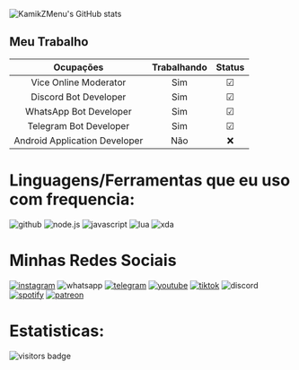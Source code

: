 ![KamikZMenu's GitHub stats](https://github-readme-stats.vercel.app/api?username=KamikZMenu&show_icons=true&theme=dark)
## Meu Trabalho
|  Ocupações |                                 Trabalhando | Status
| :---------------------------------------------: | :-----------: | :-----: |
| Vice Online Moderator|Sim|☑|
| Discord Bot Developer|Sim|☑|
| WhatsApp Bot Developer|Sim|☑|
| Telegram Bot Developer|Sim|☑|
| Android Application Developer|Não|❌|
# Linguagens/Ferramentas que eu uso com frequencia:
![github](https://camo.githubusercontent.com/fbc3df79ffe1a99e482b154b29262ecbb10d6ee4ed22faa82683aa653d72c4e1/68747470733a2f2f696d672e736869656c64732e696f2f62616467652f4769744875622d3130303030303f7374796c653d666f722d7468652d6261646765266c6f676f3d676974687562266c6f676f436f6c6f723d7768697465) ![node.js](https://camo.githubusercontent.com/0fad77ddd85292b8800107c5a51df2f64ff5126a0fe6dfa1eb7d4977032918e2/68747470733a2f2f696d672e736869656c64732e696f2f62616467652f4e6f64652532306a732d3333393933333f7374796c653d666f722d7468652d6261646765266c6f676f3d6e6f6465646f746a73266c6f676f436f6c6f723d7768697465) ![javascript](https://camo.githubusercontent.com/93c855ae825c1757f3426f05a05f4949d3b786c5b22d0edb53143a9e8f8499f6/68747470733a2f2f696d672e736869656c64732e696f2f62616467652f4a6176615363726970742d3332333333303f7374796c653d666f722d7468652d6261646765266c6f676f3d6a617661736372697074266c6f676f436f6c6f723d463744463145) ![lua](https://camo.githubusercontent.com/7d29a31488409b4bb55a4388db2d18808cb7d8b0bd8b4c1d54145001e58b376a/68747470733a2f2f696d672e736869656c64732e696f2f62616467652f4c75612d3243324437323f7374796c653d666f722d7468652d6261646765266c6f676f3d6c7561266c6f676f436f6c6f723d7768697465) ![xda](https://camo.githubusercontent.com/fdc961e5f30b81ad76a804f1c46e7e9f41f66401714780d772fd84be9a47d6a7/68747470733a2f2f696d672e736869656c64732e696f2f62616467652f786461253230646576656c6f706572732d3244414145393f7374796c653d666f722d7468652d6261646765266c6f676f3d7864612d646576656c6f70657273266c6f676f436f6c6f723d7768697465)

# Minhas Redes Sociais
[![instagram](https://camo.githubusercontent.com/b3d4671768bd0f9b6c8f410a25a96e0c5a4d135208d8910461e986f97e7985ab/68747470733a2f2f696d672e736869656c64732e696f2f62616467652f496e7374616772616d2d4534343035463f7374796c653d666f722d7468652d6261646765266c6f676f3d696e7374616772616d266c6f676f436f6c6f723d7768697465)](https://www.instagram.com/heydaddy4m/) ![whatsapp](https://camo.githubusercontent.com/d9d4db0a25f6d41d6ef282c6adc2f9bd5b31201ef00ba580f5a945da4063a937/68747470733a2f2f696d672e736869656c64732e696f2f62616467652f57686174734170702d3235443336363f7374796c653d666f722d7468652d6261646765266c6f676f3d7768617473617070266c6f676f436f6c6f723d7768697465) [![telegram](https://camo.githubusercontent.com/cf4ed981404024c1adfc79d5575c4edf1836c4fe36b24b03383ece888cef7e29/68747470733a2f2f696d672e736869656c64732e696f2f62616467652f54656c656772616d2d3243413545303f7374796c653d666f722d7468652d6261646765266c6f676f3d74656c656772616d266c6f676f436f6c6f723d7768697465)](https://t.me/KamikZMenu) [![youtube](https://camo.githubusercontent.com/d79c5549652f9c7690992eb49571d216a70a480681561cbd93bfbfc77c491e54/68747470733a2f2f696d672e736869656c64732e696f2f62616467652f596f75547562652d4646303030303f7374796c653d666f722d7468652d6261646765266c6f676f3d796f7574756265266c6f676f436f6c6f723d7768697465)](https://www.youtube.com/@KamikZMenu) [![tiktok](https://camo.githubusercontent.com/12d1eea26bbd473f79f6190a84bc4552ea0c8c9deec13e2134d654e952753357/68747470733a2f2f696d672e736869656c64732e696f2f62616467652f54696b546f6b2d3030303030303f7374796c653d666f722d7468652d6261646765266c6f676f3d74696b746f6b266c6f676f436f6c6f723d7768697465)](https://www.tiktok.com/@kamikzmenu) ![discord](https://camo.githubusercontent.com/f868f43f3c084669121e55e633ca5c3e11d382872ab7db663789f5c736c71a43/68747470733a2f2f696d672e736869656c64732e696f2f62616467652f446973636f72642d3538363546323f7374796c653d666f722d7468652d6261646765266c6f676f3d646973636f7264266c6f676f436f6c6f723d7768697465) [![spotify](https://camo.githubusercontent.com/4abeca809d527e2164807b5ed66cf5dbcc683e2352b0ad07b0f9d07cb7411438/68747470733a2f2f696d672e736869656c64732e696f2f62616467652f53706f746966792d3145443736303f7374796c653d666f722d7468652d6261646765266c6f676f3d73706f74696679266c6f676f436f6c6f723d7768697465)](https://open.spotify.com/user/8atugkm97xdnr9lbwf73qd2le?si=255cdf3ce27b4ed2) [![patreon](https://camo.githubusercontent.com/c6897fc6312fce5616017542509d0cb106cff96571ab5d14a0f59e6bc2cb626e/68747470733a2f2f696d672e736869656c64732e696f2f62616467652f50617472656f6e2d4639363835343f7374796c653d666f722d7468652d6261646765266c6f676f3d70617472656f6e266c6f676f436f6c6f723d7768697465)](https://patreon.com/KamikZMenu?utm_medium=clipboard_copy&utm_source=copyLink&utm_campaign=creatorshare_creator&utm_content=join_link)

# Estatisticas:
![visitors badge](https://visitor-badge.laobi.icu/badge?page_id=jwenjian.visitor-badge&format=true&left_text=Total%20de%20Visitantes&right_color=green)

